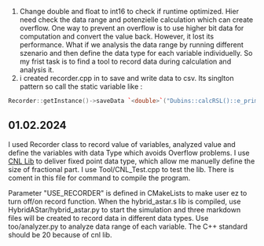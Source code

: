 1. Change double and float to int16 to check if runtime optimized. Hier need check the data range and potenzielle calculation which can create overflow. One way to prevent an overflow is to use higher bit data for computation and convert the value back. However, it lost its performance. What if we analysis the data range by running different szenario and then define the data type for each variable individuelly.
   So my frist task is to find a tool to record data during calculation and analysis it.
2. i created recorder.cpp in to save and write data to csv. Its singlton pattern so call the static variable like :

```cpp
Recorder::getInstance()->saveData `<double>`("Dubins::calcRSL()::e_prime[1]",e_prime[1]);
```

## 01.02.2024

I used Recorder class to record value of variables, analyzed value and define the variables with data Type which avoids Overflow problems. I use [CNL Lib](https://github.com/johnmcfarlane/cnl) to deliver fixed point data type, which allow me manuelly define the size of fractional part. I use Tool/CNL_Test.cpp to test the lib. There is coment in this file for command to compile the program.

Parameter "USE_RECORDER" is defined in CMakeLists to make user ez to turn off/on record function. When the hybrid_astar.s lib is compiled, use HybridAStar/hybrid_astar.py to start the simulation and three markdown files will be created to record data in different data types. Use too/analyzer.py to analyze data range of each variable. The C++ standard should be 20 because of cnl lib.
